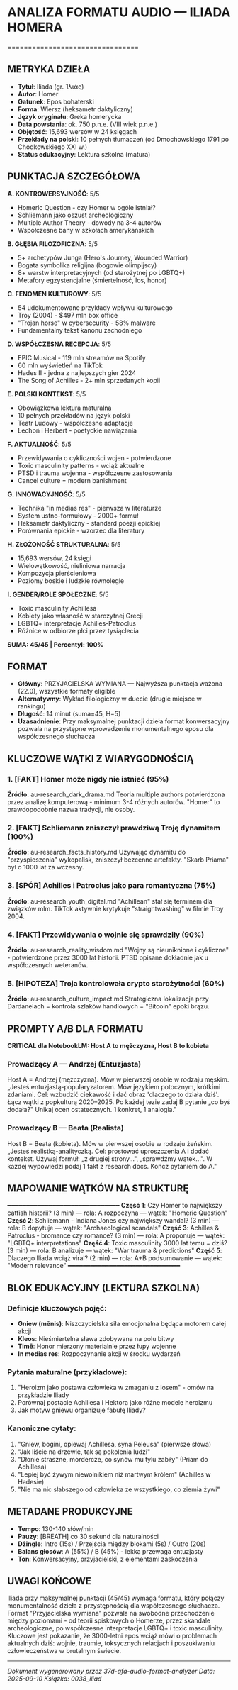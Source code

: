 # ANALIZA FORMATU AUDIO — ILIADA HOMERA
================================

## METRYKA DZIEŁA

- **Tytuł**: Iliada (gr. Ἰλιάς)
- **Autor**: Homer
- **Gatunek**: Epos bohaterski
- **Forma**: Wiersz (heksametr daktyliczny)
- **Język oryginału**: Greka homerycka
- **Data powstania**: ok. 750 p.n.e. (VIII wiek p.n.e.)
- **Objętość**: 15,693 wersów w 24 księgach
- **Przekłady na polski**: 10 pełnych tłumaczeń (od Dmochowskiego 1791 po Chodkowskiego XXI w.)
- **Status edukacyjny**: Lektura szkolna (matura)

## PUNKTACJA SZCZEGÓŁOWA

**A. KONTROWERSYJNOŚĆ**: 5/5
- Homeric Question - czy Homer w ogóle istniał?
- Schliemann jako oszust archeologiczny
- Multiple Author Theory - dowody na 3-4 autorów
- Współczesne bany w szkołach amerykańskich

**B. GŁĘBIA FILOZOFICZNA**: 5/5
- 5+ archetypów Junga (Hero's Journey, Wounded Warrior)
- Bogata symbolika religijna (bogowie olimpijscy)
- 8+ warstw interpretacyjnych (od starożytnej po LGBTQ+)
- Metafory egzystencjalne (śmiertelność, los, honor)

**C. FENOMEN KULTUROWY**: 5/5
- 54 udokumentowane przykłady wpływu kulturowego
- Troy (2004) - $497 mln box office
- "Trojan horse" w cybersecurity - 58% malware
- Fundamentalny tekst kanonu zachodniego

**D. WSPÓŁCZESNA RECEPCJA**: 5/5
- EPIC Musical - 119 mln streamów na Spotify
- 60 mln wyświetleń na TikTok
- Hades II - jedna z najlepszych gier 2024
- The Song of Achilles - 2+ mln sprzedanych kopii

**E. POLSKI KONTEKST**: 5/5
- Obowiązkowa lektura maturalna
- 10 pełnych przekładów na język polski
- Teatr Ludowy - współczesne adaptacje
- Lechoń i Herbert - poetyckie nawiązania

**F. AKTUALNOŚĆ**: 5/5
- Przewidywania o cykliczności wojen - potwierdzone
- Toxic masculinity patterns - wciąż aktualne
- PTSD i trauma wojenna - współczesne zastosowania
- Cancel culture = modern banishment

**G. INNOWACYJNOŚĆ**: 5/5
- Technika "in medias res" - pierwsza w literaturze
- System ustno-formułowy - 2000+ formuł
- Heksametr daktyliczny - standard poezji epickiej
- Porównania epickie - wzorzec dla literatury

**H. ZŁOŻONOŚĆ STRUKTURALNA**: 5/5
- 15,693 wersów, 24 księgi
- Wielowątkowość, nieliniowa narracja
- Kompozycja pierścieniowa
- Poziomy boskie i ludzkie równolegle

**I. GENDER/ROLE SPOŁECZNE**: 5/5
- Toxic masculinity Achillesa
- Kobiety jako własność w starożytnej Grecji
- LGBTQ+ interpretacje Achilles-Patroclus
- Różnice w odbiorze płci przez tysiąclecia

**SUMA: 45/45 | Percentyl: 100%**

## FORMAT

- **Główny**: PRZYJACIELSKA WYMIANA — Najwyższa punktacja ważona (22.0), wszystkie formaty eligible
- **Alternatywny**: Wykład filologiczny w duecie (drugie miejsce w rankingu)
- **Długość**: 14 minut (suma=45, H=5)
- **Uzasadnienie**: Przy maksymalnej punktacji dzieła format konwersacyjny pozwala na przystępne wprowadzenie monumentalnego eposu dla współczesnego słuchacza

## KLUCZOWE WĄTKI Z WIARYGODNOŚCIĄ

### 1. [FAKT] Homer może nigdy nie istnieć (95%)
**Źródło**: au-research_dark_drama.md
Teoria multiple authors potwierdzona przez analizę komputerową - minimum 3-4 różnych autorów. "Homer" to prawdopodobnie nazwa tradycji, nie osoby.

### 2. [FAKT] Schliemann zniszczył prawdziwą Troję dynamitem (100%)
**Źródło**: au-research_facts_history.md
Używając dynamitu do "przyspieszenia" wykopalisk, zniszczył bezcenne artefakty. "Skarb Priama" był o 1000 lat za wczesny.

### 3. [SPÓR] Achilles i Patroclus jako para romantyczna (75%)
**Źródło**: au-research_youth_digital.md
"Achillean" stał się terminem dla związków mlm. TikTok aktywnie krytykuje "straightwashing" w filmie Troy 2004.

### 4. [FAKT] Przewidywania o wojnie się sprawdziły (90%)
**Źródło**: au-research_reality_wisdom.md
"Wojny są nieuniknione i cykliczne" - potwierdzone przez 3000 lat historii. PTSD opisane dokładnie jak u współczesnych weteranów.

### 5. [HIPOTEZA] Troja kontrolowała crypto starożytności (60%)
**Źródło**: au-research_culture_impact.md
Strategiczna lokalizacja przy Dardanelach = kontrola szlaków handlowych = "Bitcoin" epoki brązu.

## PROMPTY A/B DLA FORMATU

**CRITICAL dla NotebookLM: Host A to mężczyzna, Host B to kobieta**

### Prowadzący A — Andrzej (Entuzjasta)
Host A = Andrzej (mężczyzna). Mów w pierwszej osobie w rodzaju męskim.
„Jesteś entuzjastą-popularyzatorem. Mów językiem potocznym, krótkimi zdaniami. Cel: wzbudzić ciekawość i dać obraz 'dlaczego to działa dziś'. Łącz wątki z popkulturą 2020–2025. Po każdej tezie zadaj B pytanie „co byś dodała?" Unikaj ocen ostatecznych. 1 konkret, 1 analogia."

### Prowadzący B — Beata (Realista)
Host B = Beata (kobieta). Mów w pierwszej osobie w rodzaju żeńskim.
„Jesteś realistką-analityczką. Cel: prostować uproszczenia A i dodać kontekst. Używaj formuł: „z drugiej strony…", „sprawdźmy wątek…". W każdej wypowiedzi podaj 1 fakt z research docs. Kończ pytaniem do A."

## MAPOWANIE WĄTKÓW NA STRUKTURĘ
━━━━━━━━━━━━━━━━━━━━━━━━━━━━━━
**Część 1**: Czy Homer to największy catfish historii? (3 min) — rola: A rozpoczyna — wątek: "Homeric Question"
**Część 2**: Schliemann - Indiana Jones czy największy wandal? (3 min) — rola: B dopytuje — wątek: "Archaeological scandals"
**Część 3**: Achilles & Patroclus - bromance czy romance? (3 min) — rola: A proponuje — wątek: "LGBTQ+ interpretations"
**Część 4**: Toxic masculinity 3000 lat temu = dziś? (3 min) — rola: B analizuje — wątek: "War trauma & predictions"
**Część 5**: Dlaczego Iliada wciąż viral? (2 min) — rola: A+B podsumowanie — wątek: "Modern relevance"
━━━━━━━━━━━━━━━━━━━━━━━━━━━━━━

## BLOK EDUKACYJNY (LEKTURA SZKOLNA)

### Definicje kluczowych pojęć:
- **Gniew (mēnis)**: Niszczycielska siła emocjonalna będąca motorem całej akcji
- **Kleos**: Nieśmiertelna sława zdobywana na polu bitwy
- **Timē**: Honor mierzony materialnie przez łupy wojenne
- **In medias res**: Rozpoczynanie akcji w środku wydarzeń

### Pytania maturalne (przykładowe):
1. "Heroizm jako postawa człowieka w zmaganiu z losem" - omów na przykładzie Iliady
2. Porównaj postacie Achillesa i Hektora jako różne modele heroizmu
3. Jak motyw gniewu organizuje fabułę Iliady?

### Kanoniczne cytaty:
1. "Gniew, bogini, opiewaj Achillesa, syna Peleusa" (pierwsze słowa)
2. "Jak liście na drzewie, tak są pokolenia ludzi"
3. "Dłonie straszne, mordercze, co synów mu tylu zabiły" (Priam do Achillesa)
4. "Lepiej być żywym niewolnikiem niż martwym królem" (Achilles w Hadesie)
5. "Nie ma nic słabszego od człowieka ze wszystkiego, co ziemia żywi"

## METADANE PRODUKCYJNE

- **Tempo**: 130-140 słów/min
- **Pauzy**: [BREATH] co 30 sekund dla naturalności
- **Dżingle**: Intro (15s) / Przejścia między blokami (5s) / Outro (20s)
- **Balans głosów**: A (55%) / B (45%) - lekka przewaga entuzjasty
- **Ton**: Konwersacyjny, przyjacielski, z elementami zaskoczenia

## UWAGI KOŃCOWE

Iliada przy maksymalnej punktacji (45/45) wymaga formatu, który połączy monumentalność dzieła z przystępnością dla współczesnego słuchacza. Format "Przyjacielska wymiana" pozwala na swobodne przechodzenie między poziomami - od teorii spiskowych o Homerze, przez skandale archeologiczne, po współczesne interpretacje LGBTQ+ i toxic masculinity. Kluczowe jest pokazanie, że 3000-letni epos wciąż mówi o problemach aktualnych dziś: wojnie, traumie, toksycznych relacjach i poszukiwaniu człowieczeństwa w brutalnym świecie.

---
*Dokument wygenerowany przez 37d-afa-audio-format-analyzer*
*Data: 2025-09-10*
*Książka: 0038_iliad*